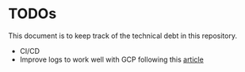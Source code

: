 # TODOs

This document is to keep track of the technical debt in this repository.

- CI/CD
- Improve logs to work well with GCP following this [article](https://cloud.google.com/trace/docs/setup/nodejs-ot)
